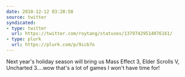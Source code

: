 ```yaml
---
date: 2010-12-12 03:28:58
source: twitter
syndicated:
- type: twitter
  url: https://twitter.com/roytang/statuses/13797429514076161/
- type: plurk
  url: https://plurk.com/p/9icb7o
---
```


Next year's holiday season will bring us Mass Effect 3, Elder Scrolls V, Uncharted 3....wow that's a lot of games I won't have time for!